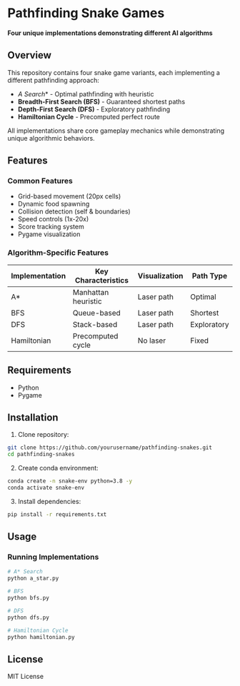 # Pathfinding Snake Games  
**Four unique implementations demonstrating different AI algorithms**

## Overview  
This repository contains four snake game variants, each implementing a different pathfinding approach:  
- **A* Search** - Optimal pathfinding with heuristic  
- **Breadth-First Search (BFS)** - Guaranteed shortest paths  
- **Depth-First Search (DFS)** - Exploratory pathfinding  
- **Hamiltonian Cycle** - Precomputed perfect route  

All implementations share core gameplay mechanics while demonstrating unique algorithmic behaviors.

## Features  

### Common Features  
- Grid-based movement (20px cells)  
- Dynamic food spawning  
- Collision detection (self & boundaries)  
- Speed controls (1x-20x)  
- Score tracking system  
- Pygame visualization  

### Algorithm-Specific Features  
| Implementation | Key Characteristics | Visualization | Path Type |
|----------------|---------------------|---------------|-----------|
| A*             | Manhattan heuristic | Laser path    | Optimal   |
| BFS            | Queue-based         | Laser path    | Shortest  |
| DFS            | Stack-based         | Laser path    | Exploratory |
| Hamiltonian    | Precomputed cycle   | No laser      | Fixed     |

## Requirements  
- Python
- Pygame  

## Installation  
1. Clone repository:  
```bash  
git clone https://github.com/yourusername/pathfinding-snakes.git  
cd pathfinding-snakes  
```  

2. Create conda environment:  
```bash  
conda create -n snake-env python=3.8 -y  
conda activate snake-env  
```  

3. Install dependencies:  
```bash  
pip install -r requirements.txt  
```  

## Usage  

### Running Implementations  
```bash  
# A* Search  
python a_star.py  

# BFS  
python bfs.py  

# DFS  
python dfs.py  

# Hamiltonian Cycle  
python hamiltonian.py  
```  


## License  
MIT License 
